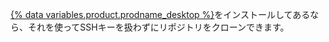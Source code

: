[{% data variables.product.prodname_desktop %}](https://desktop.github.com/)をインストールしてあるなら、それを使ってSSHキーを扱わずにリポジトリをクローンできます。
